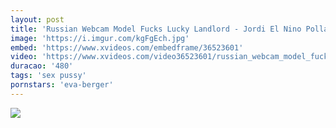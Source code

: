 ```yaml
---
layout: post
title: 'Russian Webcam Model Fucks Lucky Landlord - Jordi El Nino Polla, Eva Berger'
image: 'https://i.imgur.com/kgFgEch.jpg'
embed: 'https://www.xvideos.com/embedframe/36523601'
video: 'https://www.xvideos.com/video36523601/russian_webcam_model_fucks_lucky_landlord_-_jordi_el_nino_polla_eva_berger'
duracao: '480'
tags: 'sex pussy'
pornstars: 'eva-berger'
---
```

<a href="{{ page.url | prepend: site.baseurl | prepend: site.url }}"><img src="{{ page.image }}" /></a>
